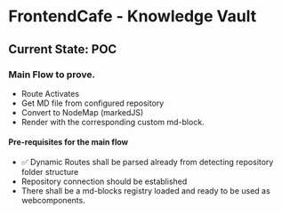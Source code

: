 # FrontendCafe - Knowledge Vault

## Current State: POC

### Main Flow to prove.

* Route Activates
* Get MD file from configured repository
* Convert to NodeMap (markedJS)
* Render with the corresponding custom md-block.

#### Pre-requisites for the main flow

* :white_check_mark: Dynamic Routes shall be parsed already from detecting repository folder structure 
* Repository connection should be established
* There shall be a md-blocks registry loaded and ready to be used as webcomponents.
